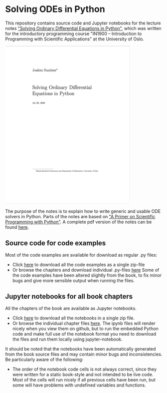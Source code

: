 # Solving ODEs in Python

This repository contains source code and Jupyter notebooks for the lecture notes ["Solving Ordinary Differential Equations in Python"](./ode_book.pdf),
which was written for the introductory programming course "IN1900 – Introduction to Programming with Scientific Applications" at the University of Oslo.

<img src="figs/ode_cover.jpg" width="400"/>

The purpose of the notes is to explain how to write generic and usable
ODE solvers in Python. Parts of the notes are based on ["A Primer on Scientific Programming with Python"](https://link.springer.com/book/10.1007/978-3-662-49887-3).
A complete pdf version of the notes can be found [here](./ode_book.pdf).

## Source code for code examples
Most of the code examples are available for download as regular .py files:
* Click [here](./src.zip) to download all the code examples as a single zip-file
* Or browse the chapters and download individual .py-files [here](https://github.com/sundnes/solving_odes_in_python/tree/master/docs/src)
Some of the code examples have been altered slightly from the book, to fix minor bugs
and give more sensible output when running the files.

## Jupyter notebooks for all book chapters
All the chapters of the book are available as Jupyter notebooks.
* Click [here](./ipynb.zip) to download all the notebooks in a  single zip file.
* Or browse the individual chapter files [here](https://github.com/sundnes/solving_odes_in_python/tree/master/docs/ipynb).
  The ipynb files will render nicely when you view them on github, but to run the
  embedded Python code and make full use of the notebook format you need to
  download the files and run them locally using jupyter-notebook.

It should be noted that the notebooks have been automatically generated from the book
source files and may contain minor bugs and inconsistencies. Be particularly aware
of the following:
* The order of the notebook code cells is not always correct, since they were written
  for a static book-style and not intended to be live code. Most of the cells will
  run nicely if all previous cells have been run, but some will have problems with
  undefined variables and functions.
